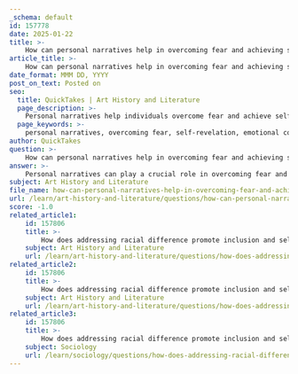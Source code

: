 ```yaml
---
_schema: default
id: 157778
date: 2025-01-22
title: >-
    How can personal narratives help in overcoming fear and achieving self-revelation?
article_title: >-
    How can personal narratives help in overcoming fear and achieving self-revelation?
date_format: MMM DD, YYYY
post_on_text: Posted on
seo:
  title: QuickTakes | Art History and Literature
  page_description: >-
    Personal narratives help individuals overcome fear and achieve self-revelation by integrating experiences, fostering emotional connections, empowering through storytelling, offering therapeutic benefits, breaking societal stigmas, and facilitating deep self-reflection.
  page_keywords: >-
    personal narratives, overcoming fear, self-revelation, emotional connection, storytelling, personal growth, narrative therapy, self-reflection, confidence building, empowerment
author: QuickTakes
question: >-
    How can personal narratives help in overcoming fear and achieving self-revelation?
answer: >-
    Personal narratives can play a crucial role in overcoming fear and achieving self-revelation by providing individuals with a means to articulate their experiences, emotions, and identities. Here are several ways in which personal narratives facilitate this process:\n\n1. **Integration of Experiences**: Personal narratives allow individuals to weave their life experiences into a coherent story. This integration helps them make sense of their past, including fears and traumas, and enables them to negotiate their identities. By articulating their stories, individuals can confront and process their fears, leading to greater self-understanding and acceptance.\n\n2. **Emotional Connection**: Sharing personal narratives often involves strong emotional components. When individuals recount their experiences, they can evoke empathy and connection with others. This emotional resonance can help individuals feel less isolated in their fears, fostering a sense of community and support that is essential for overcoming challenges.\n\n3. **Empowerment and Confidence**: Engaging with narratives where characters or individuals overcome obstacles can inspire confidence and a belief in one's own abilities. This sense of empowerment is crucial for emotional development, as it encourages individuals to face their fears and challenges head-on.\n\n4. **Therapeutic Benefits**: The act of storytelling is central to narrative therapy, which emphasizes the healing power of sharing one's story. Through techniques such as "re-authoring" or "re-storying," individuals can reshape their narratives, discovering new meanings and possibilities for growth. This process can help individuals confront fears and transform them into sources of strength.\n\n5. **Breaking Stigmas**: Personal narratives can challenge societal stigmas associated with various issues, including mental health and addiction. By sharing their stories, individuals can contribute to a broader understanding of these issues, fostering empathy and reducing fear associated with them.\n\n6. **Facilitating Self-Reflection**: Writing or sharing personal narratives encourages self-reflection, allowing individuals to explore their thoughts and feelings in depth. This introspection can lead to insights about their fears and motivations, paving the way for self-revelation.\n\nIn summary, personal narratives serve as powerful tools for overcoming fear and achieving self-revelation by enabling individuals to integrate their experiences, connect emotionally with others, build confidence, and engage in therapeutic processes that promote healing and growth. Through storytelling, individuals can transform their fears into narratives of resilience and empowerment.
subject: Art History and Literature
file_name: how-can-personal-narratives-help-in-overcoming-fear-and-achieving-selfrevelation.md
url: /learn/art-history-and-literature/questions/how-can-personal-narratives-help-in-overcoming-fear-and-achieving-selfrevelation
score: -1.0
related_article1:
    id: 157806
    title: >-
        How does addressing racial difference promote inclusion and self-revelation in women's empowerment?
    subject: Art History and Literature
    url: /learn/art-history-and-literature/questions/how-does-addressing-racial-difference-promote-inclusion-and-selfrevelation-in-womens-empowerment
related_article2:
    id: 157806
    title: >-
        How does addressing racial difference promote inclusion and self-revelation in women's empowerment?
    subject: Art History and Literature
    url: /learn/art-history-and-literature/questions/how-does-addressing-racial-difference-promote-inclusion-and-selfrevelation-in-womens-empowerment
related_article3:
    id: 157806
    title: >-
        How does addressing racial difference promote inclusion and self-revelation in women's empowerment?
    subject: Sociology
    url: /learn/sociology/questions/how-does-addressing-racial-difference-promote-inclusion-and-selfrevelation-in-womens-empowerment
---
```


&nbsp;